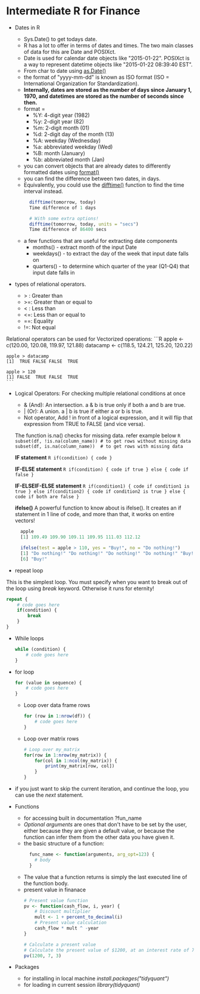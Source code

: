 # Intermediate R for Finance

- Dates in R
  - Sys.Date() to get todays date.
  - R has a lot to offer in terms of dates and times. The two main classes of data for this are Date and POSIXct.
  - Date is used for calendar date objects like "2015-01-22". POSIXct is a way to represent datetime objects like "2015-01-22         08:39:40 EST".
  - From char to date using [as.Date()](https://www.rdocumentation.org/packages/base/versions/3.3.2/topics/as.Date)
  - the format of "yyyy-mm-dd" is known as ISO format (ISO = International Organization for Standardization).
  - **Internally, dates are stored as the number of days since January 1, 1970, and datetimes are stored as the number of seconds     since then.**
  - format =
    - %Y: 4-digit year (1982)
    - %y: 2-digit year (82)
    - %m: 2-digit month (01)
    - %d: 2-digit day of the month (13)
    - %A: weekday (Wednesday)
    - %a: abbreviated weekday (Wed)
    - %B: month (January)
    - %b: abbreviated month (Jan)
  - you can convert objects that are already dates to differently formatted dates using [format()](https://www.rdocumentation.org/packages/base/versions/3.3.2/topics/format)
  - you can find the difference between two dates, in days.
  - Equivalently, you could use the [difftime()](https://www.rdocumentation.org/packages/base/versions/3.3.2/topics/difftime)         function to find the time interval instead.
    ```R
      difftime(tomorrow, today)
      Time difference of 1 days

      # With some extra options!
      difftime(tomorrow, today, units = "secs")
      Time difference of 86400 secs
    ```
  - a few functions that are useful for extracting date components
    - months() - extract month of the input Date
    - weekdays() - to extract the day of the week that input date falls on
    - quarters() - to determine which quarter of the year (Q1-Q4) that input date falls in

- types of relational operators.
  - \> : Greater than
  - \>=: Greater than or equal to
  - < : Less than
  - <=: Less than or equal to
  - ==: Equality
  - !=: Not equal

Relational operators can be used for  Vectorized operations:
    ```R
    apple <- c(120.00, 120.08, 119.97, 121.88)
    datacamp  <- c(118.5, 124.21, 125.20, 120.22)

    apple > datacamp
    [1]  TRUE FALSE FALSE  TRUE

    apple > 120
    [1] FALSE  TRUE FALSE  TRUE
    ```
- Logical Operators: For checking multiple relational conditions at once
  - & (And): An intersection. a & b is true only if both a and b are true.
  - | (Or): A union. a | b is true if either a or b is true.
  - Not operator, Add ! in front of a logical expression, and it will flip that expression from TRUE to FALSE (and vice versa).

  The function is.na() checks for missing data. refer example below
      ```R
        subset(df, !is.na(column_name)) # to get rows without missing data
        subset(df, is.na(column_name))  # to get rows with missing data
      ```

  **IF statement**
      ```R
        if(condition) {
          code
        }
      ```

  **IF-ELSE statement**
      ```R
        if(condition) {
          code if true
        } else {
            code if false
        }
      ```

  **IF-ELSEIF-ELSE statement**
      ```R
        if(condition1) {
          code if condition1 is true
        } else if(condition2) {
            code if condition2 is true
        } else {
            code if both are false
        }
      ```

  **ifelse()**
  A powerful function to know about is ifelse(). It creates an if statement in 1 line of code, and more than that, it works on entire vectors!

  ```R
    apple
    [1] 109.49 109.90 109.11 109.95 111.03 112.12

    ifelse(test = apple > 110, yes = "Buy!", no = "Do nothing!")
    [1] "Do nothing!" "Do nothing!" "Do nothing!" "Do nothing!" "Buy!"
    [6] "Buy!"
  ```

- repeat loop

This is the simplest loop. You must specify when you want to break out of the loop using *break* keyword.
Otherwise it runs for eternity!

```R
repeat {
    # code goes here
    if(condition) {
        break
    }
}
```

- While loops
    ```R
    while (condition) {
        # code goes here
    }
    ```

- for loop
    ```R
    for (value in sequence) {
        # code goes here
    }
    ```
  - Loop over data frame rows
    ```R
    for (row in 1:nrow(df)) {
        # code goes here
    }
    ```

  - Loop over matrix rows
    ```R
    # Loop over my_matrix
    for(row in 1:nrow(my_matrix)) {
        for(col in 1:ncol(my_matrix)) {
            print(my_matrix[row, col])
        }
    }
    ```

- if you just want to skip the current iteration, and continue the loop, you can use the *next* statement.

- Functions
  - for accessing built in documentation ?fun_name
  - *Optional arguments* are ones that don't have to be set by the user, either because they are given a default value, or because    the function can infer them from the other data you have given it.
  - the basic structure of a function:
    ```R
      func_name <- function(arguments, arg_opt=123) {
        # body
      }
    ```
  - The value that a function returns is simply the last executed line of the function body.
  - present value in finanace
    ```R
    # Present value function
    pv <- function(cash_flow, i, year) {
        # Discount multiplier
        mult <- 1 + percent_to_decimal(i)
        # Present value calculation
        cash_flow * mult ^ -year
    }

    # Calculate a present value
    # Calculate the present value of $1200, at an interest rate of 7%, to be received 3 years from now.
    pv(1200, 7, 3)
    ```

- Packages
  - for installing in local machine *install.packages("tidyquant")*
  - for loading in current session *library(tidyquant)*
